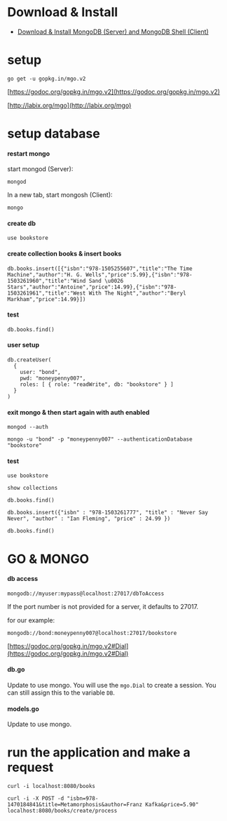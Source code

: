 
# Download & Install 
* [Download & Install MongoDB (Server) and MongoDB Shell (Client)](https://github.com/muarshad01/GoLang_Web_Dev/blob/master/Install_mongoDB.md)

# setup

```
go get -u gopkg.in/mgo.v2
```

[https://godoc.org/gopkg.in/mgo.v2](https://godoc.org/gopkg.in/mgo.v2)

[http://labix.org/mgo](http://labix.org/mgo)

# setup database

#### restart mongo

start mongod (Server):
```
mongod
```

In a new tab, start mongosh (Client):
```
mongo
```

#### create db
```
use bookstore
```

#### create collection books & insert books
```
db.books.insert([{"isbn":"978-1505255607","title":"The Time Machine","author":"H. G. Wells","price":5.99},{"isbn":"978-1503261960","title":"Wind Sand \u0026 Stars","author":"Antoine","price":14.99},{"isbn":"978-1503261961","title":"West With The Night","author":"Beryl Markham","price":14.99}])
```

#### test
```
db.books.find()
```

#### user setup
```
db.createUser(
  {
    user: "bond",
    pwd: "moneypenny007",
    roles: [ { role: "readWrite", db: "bookstore" } ]
  }
)
```

#### exit mongo & then start again with auth enabled
```
mongod --auth
```

```
mongo -u "bond" -p "moneypenny007" --authenticationDatabase "bookstore"
```

#### test

```
use bookstore
```

```
show collections
```

```
db.books.find()
```

```
db.books.insert({"isbn" : "978-1503261777", "title" : "Never Say Never", "author" : "Ian Fleming", "price" : 24.99 })
```

```
db.books.find()
```

# GO & MONGO

#### db access

```
mongodb://myuser:mypass@localhost:27017/dbToAccess
```

If the port number is not provided for a server, it defaults to 27017.

for our example:
```
mongodb://bond:moneypenny007@localhost:27017/bookstore
```
[https://godoc.org/gopkg.in/mgo.v2#Dial](https://godoc.org/gopkg.in/mgo.v2#Dial)

#### db.go
Update to use mongo. You will use the ```mgo.Dial``` to create a session. You can still assign this to the variable ```DB```.



#### models.go
Update to use mongo. 


# run the application and make a request
```
curl -i localhost:8080/books
```

```
curl -i -X POST -d "isbn=978-1470184841&title=Metamorphosis&author=Franz Kafka&price=5.90" localhost:8080/books/create/process
```
